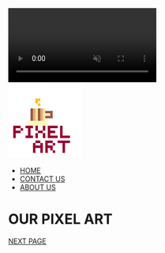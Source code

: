 <!DOCTYPE html>
<html>
    <head>
        <meta charset="utf-8">
        <meta http-equiv="X-UA-Compatible" content="IE=edge">
        <title>PIXEL ART</title>
        <meta name="description" content="">
        <meta name="viewport" content="width=device-width, initial-scale=1">
        <link rel="stylesheet" href="style.css">
    </head>
    <body>
        <div class="pixel">
            <video autoplay loop muted plays-inline class="fix-video">
                <source src="1\genshin waifu.mp4" type="video/mp4">
            </video>
            <nav>
                <img src="1\pixil-frame-0.png" alt="logo">
                <ul>
                    <li><a href="Home.html">HOME</a></li>
                    <li><a href="contact_us.html">CONTACT US</a></li>
                    <li><a href="about_us.html">ABOUT US</a></li>
                </ul>
            </nav>
            <div class="name_it">
                <h1>OUR PIXEL ART</h1>
                <a href="next_page.html">NEXT PAGE</a>
            </div>
        </div>
        <script src="" async defer></script>
    </body>
</html>
